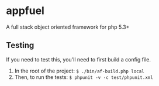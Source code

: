 appfuel
=======

A full stack object oriented framework for php 5.3+


Testing
-------
If you need to test this, you'll need to first build a config file.

1. In the root of the project: `$ ./bin/af-build.php local`
2. Then, to run the tests: `$ phpunit -v -c test/phpunit.xml`
